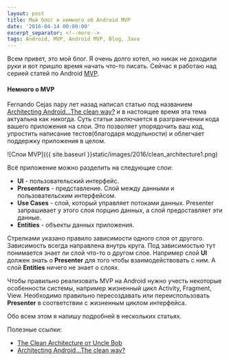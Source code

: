 ```yaml
---
layout: post
title: Мой блог и немного об Android MVP
date: '2016-04-14 00:00:00'
excerpt_separator: <!--more-->
tags: Android, MVP, Android MVP, Blog, Java
---
```


Всем привет, это мой блог. Я очень долго хотел, но никак не доходили руки и вот пришло время начать что-то писать. Сейчас я работаю над серией статей по Android [MVP](https://ru.wikipedia.org/wiki/Model-View-Presenter). 

#### Немного о MVP

Fernando Cejas пару лет назад написал статью под названием [Architecting Android…The clean way?](http://fernandocejas.com/2014/09/03/architecting-android-the-clean-way/) и в настоящее время эта тема актуальна как никогда. Суть статьи заключается в разграничении кода вашего приложения на слои. Это позволяет упорядочить ваш код, упростить написание тестов(благодаря модульности) и облегчает поддержку приложения в целом.

![Слои MVP]({{ site.baseurl }}static/images/2016/clean_architecture1.png)
<!--more-->
Всё приложение можно разделить на следующие слои:

* **UI** - пользовательский интерфейс.
* **Presenters** - представление. Слой между данными и пользовательским интерфейсом. 
* **Use Cases** - слой, который управляет потоками данных. Presenter запрашивает у этого слоя порцию данных, а слой предоставляет эти данные.
* **Entities** - объекты данных приложения. 

Стрелками указано правило зависимости одного слоя от другого. Зависимость всегда направлена внутрь круга. Под зависимостью тут понимается знает ли слой что-то о другом слое. Например слой **UI** должен знать о **Presenter** для того чтобы взаимодействовать с ним. А слой **Entities** ничего не знает о слоях.

Чтобы правильно реализовать MVP на Android нужно учесть некоторые особенности системы, например жизненный цикл Activity, Fragment, View. Необходимо правильно пересоздавать или переиспользовать **Presenter** в соответствии с жизненным циклом интерфейса. 

Обо всем этом я напишу подробней в нескольких статьях.

Полезные ссылки:

* [The Clean Architecture от Uncle Bob](http://blog.8thlight.com/uncle-bob/2012/08/13/the-clean-architecture.html)
* [Architecting Android…The clean way?](http://fernandocejas.com/2014/09/03/architecting-android-the-clean-way/)